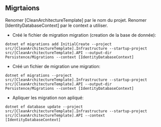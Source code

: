 ## Migrtaions

Renomer [CleanArchitectureTemplate] par le nom du projet.
Renomer [IdentityDatabaseContext] par le context a utiliser.

- Créé le fichier de migration migration (creation de la base de donnée):

```
dotnet ef migrations add InitialCreate --project src/[CleanArchitectureTemplate].Infrastructure --startup-project src/[CleanArchitectureTemplate].API --output-dir Persistence/Migrations --context [IdentityDatabaseContext]
```

- Créé un fichier de migration une migration:

```
dotnet ef migrations --project src/[CleanArchitectureTemplate].Infrastructure --startup-project src/[CleanArchitectureTemplate].API --output-dir Persistence/Migrations --context [IdentityDatabaseContext]
```

- Apliquer les migration non apliqué:

```
dotnet ef database update --project src/[CleanArchitectureTemplate].Infrastructure --startup-project src/[CleanArchitectureTemplate].API --context [IdentityDatabaseContext]
```
